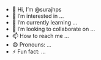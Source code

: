 - 👋 Hi, I’m @surajhps
- 👀 I’m interested in ...
- 🌱 I’m currently learning ...
- 💞️ I’m looking to collaborate on ...
- 📫 How to reach me ...
- 😄 Pronouns: ...
- ⚡ Fun fact: ...

<!---
surajhps/surajhps is a ✨ special ✨ repository because its `README.md` (this file) appears on your GitHub profile.
You can click the Preview link to take a look at your changes.
--->
